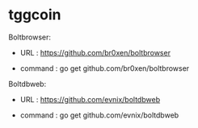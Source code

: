 # tggcoin

Boltbrowser:

- URL : https://github.com/br0xen/boltbrowser

- command : go get github.com/br0xen/boltbrowser

Boltdbweb:

- URL : https://github.com/evnix/boltdbweb

- command : go get github.com/evnix/boltdbweb
